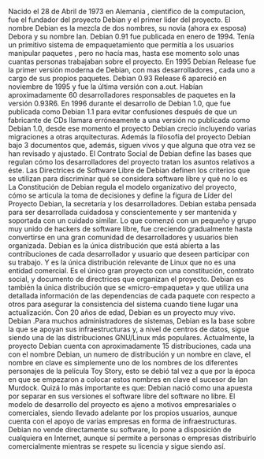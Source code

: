 Nacido el 28 de Abril de 1973 en Alemania , científico de la computacion, fue el fundador del proyecto Debian y el primer 
lider del proyecto. El nombre Debian es la mezcla de dos nombres, su novia (ahora ex esposa) Debora y su nombre Ian.
Debian 0.91 fue publicada en enero de 1994. Tenía un primitivo sistema de empaquetamiento que permitía a los usuarios 
manipular paquetes , pero no hacía mas, hasta ese momento solo unas cuantas personas trabajaban sobre el proyecto.
En 1995 Debian Release fue la primer versión moderna de Debian, con mas desarrolladores , cada uno a cargo de sus propios
paquetes.
Debian 0.93 Release 6 apareció en noviembre de 1995 y fue la última versión con a.out. Habían aproximadamente 60 desarrolladores responsables de paquetes en la versión 0.93R6. En 1996 durante el desarrollo de Debian 1.0, que fue publicada como Debian 1.1 para evitar confusiones después de que un fabricante de CDs llamara erróneamente a una versión no publicada como Debian 1.0, desde ese momento el proyecto Debian crecio incluyendo varias migraciones a otras arquitecturas.
Además la filosofía del proyecto Debian bajo 3 documentos que, además, siguen vivos y que alguna que otra vez se han revisado y ajustado.
El Contrato Social de Debian define las bases que regulan cómo los desarrolladores del proyecto tratan los asuntos relativos a éste.
Las Directrices de Software Libre de Debian definen los criterios que se utilizan para discriminar qué se considera software libre y qué no lo es
La Constitución de Debian regula el modelo organizativo del proyecto, cómo se articula la toma de decisiones y define la figura de Líder del Proyecto Debian, la secretaría y los desarrolladores.
Debian estaba pensada para ser desarrollada cuidadosa y conscientemente y ser mantenida y soportada con un cuidado similar. Lo que comenzó con un pequeño y grupo muy unido de hackers de software libre, fue creciendo gradualmente hasta convertirse en una gran comunidad de desarrolladores y usuarios bien organizada.
Debian es la única distribución que está abierta a las contribuciones de cada desarrollador y usuario que deseen participar con su trabajo. Y es la única distribución relevante de Linux que no es una entidad comercial. Es el único gran proyecto con una constitución, contrato social, y documento de directrices que organizan el proyecto. Debian es también la única distribución que se «micro-empaqueta» y que utiliza una detallada información de las dependencias de cada paquete con respecto a otros para asegurar la consistencia del sistema cuando tiene lugar una actualización.
Con 20 años de edad, Debian es un proyecto muy vivo. Debian .Para muchos administradores de sistemas, Debian es la base sobre la que se apoyan sus infraestructuras y, a nivel de centros de datos, sigue siendo una de las distribuciones GNU/Linux más populares.
Actualmente, la proyecto Debian cuenta con aproximadamente 15 distribuciones, cada una con el nombre Debian, un numero de distribución y un nombre en clave, el nombre en clave es simplemente uno de los nombres de los diferentes personajes de la película Toy Story, esto se debió tal vez a que por la época en que se empezaron a colocar estos nombres en clave el sucesor de Ian Murdock.
Quizá lo más importante es que: Debian nació como una apuesta por separar en sus versiones el software libre del software no libre. El modelo de desarrollo del proyecto es ajeno a motivos empresariales o comerciales, siendo llevado adelante por los propios usuarios, aunque cuenta con el apoyo de varias empresas en forma de infraestructuras. Debian no vende directamente su software, lo pone a disposición de cualquiera en Internet, aunque sí permite a personas o empresas distribuirlo comercialmente mientras se respete su licencia y sigue siendo así.


